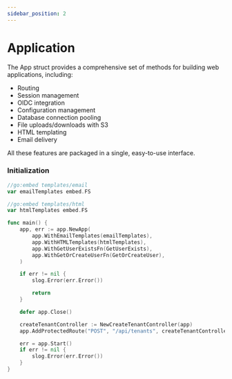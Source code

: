 ```yaml
---
sidebar_position: 2
---
```


# Application

The App struct provides a comprehensive set of methods for building web applications, including:

- Routing
- Session management
- OIDC integration
- Configuration management
- Database connection pooling
- File uploads/downloads with S3
- HTML templating
- Email delivery

All these features are packaged in a single, easy-to-use interface.

### Initialization

```go
//go:embed templates/email
var emailTemplates embed.FS

//go:embed templates/html
var htmlTemplates embed.FS

func main() {
	app, err := app.NewApp(
		app.WithEmailTemplates(emailTemplates),
		app.WithHTMLTemplates(htmlTemplates),
		app.WithGetUserExistsFn(GetUserExists),
		app.WithGetOrCreateUserFn(GetOrCreateUser),
	)

	if err != nil {
		slog.Error(err.Error())

		return
	}

	defer app.Close()

	createTenantController := NewCreateTenantController(app)
	app.AddProtectedRoute("POST", "/api/tenants", createTenantController.CreateTenantHandler)

	err = app.Start()
	if err != nil {
		slog.Error(err.Error())
	}
}
```

